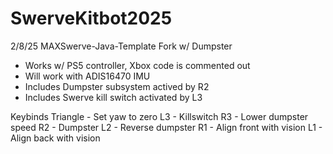 # SwerveKitbot2025
 2/8/25 MAXSwerve-Java-Template Fork w/ Dumpster

- Works w/ PS5 controller, Xbox code is commented out
- Will work with ADIS16470 IMU
- Includes Dumpster subsystem actived by R2
- Includes Swerve kill switch activated by L3

Keybinds
Triangle - Set yaw to zero
L3 - Killswitch
R3 - Lower dumpster speed
R2 - Dumpster
L2 - Reverse dumpster
R1 - Align front with vision
L1 - Align back with vision
